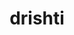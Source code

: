 ---
title: "drishti"
layout: cache
categories: [package, develop]
meta: {"compilers": ["gcc@=11.4.0", "gcc@=9.4.0", "oneapi@=2024.2.1"], "num_specs": 16, "num_specs_by_stack": {"e4s": 6, "e4s-oneapi": 7, "e4s-power": 1, "root": 16}, "oss": ["ubuntu20.04", "ubuntu22.04"], "platforms": ["linux"], "stacks": ["e4s", "e4s-oneapi", "e4s-power", "root"], "targets": ["ppc64le", "x86_64_v3"], "versions": ["0.6"]}
spec_details: [{"compiler": "oneapi@=2024.2.1", "hash": "24fwssb7nnn2czu5rqjnwmqzab4ief2a", "os": "ubuntu22.04", "platform": "linux", "size": "-", "stacks": ["e4s-oneapi", "root"], "target": "x86_64_v3", "variants": ["build_system=python_pip"], "versions": ["0.6"]}, {"compiler": "gcc@=11.4.0", "hash": "3ge6npumoriywn3kpkwrkt4r3o3laxca", "os": "ubuntu22.04", "platform": "linux", "size": "-", "stacks": ["e4s", "root"], "target": "x86_64_v3", "variants": ["build_system=python_pip"], "versions": ["0.6"]}, {"compiler": "oneapi@=2024.2.1", "hash": "56opavotrq3znvnbycoziyhe3tdnmpkx", "os": "ubuntu22.04", "platform": "linux", "size": "-", "stacks": ["e4s-oneapi", "root"], "target": "x86_64_v3", "variants": ["build_system=python_pip"], "versions": ["0.6"]}, {"compiler": "gcc@=11.4.0", "hash": "75n4jfvzz7zs3rho6q7v2ytx7sfxegfj", "os": "ubuntu22.04", "platform": "linux", "size": "-", "stacks": ["e4s", "root"], "target": "x86_64_v3", "variants": ["build_system=python_pip"], "versions": ["0.6"]}, {"compiler": "oneapi@=2024.2.1", "hash": "aip2su64i55vpivswv3xnhzpg3i5wtk6", "os": "ubuntu22.04", "platform": "linux", "size": "-", "stacks": ["e4s-oneapi", "root"], "target": "x86_64_v3", "variants": ["build_system=python_pip"], "versions": ["0.6"]}, {"compiler": "gcc@=9.4.0", "hash": "eb3m34d7cfm47u3p2clznwjpe4744drx", "os": "ubuntu20.04", "platform": "linux", "size": "-", "stacks": ["e4s-power", "root"], "target": "ppc64le", "variants": ["build_system=python_pip"], "versions": ["0.6"]}, {"compiler": "oneapi@=2024.2.1", "hash": "eo5cbx5jirhbaqwaabrzc6hbiydfavn7", "os": "ubuntu22.04", "platform": "linux", "size": "-", "stacks": ["e4s-oneapi", "root"], "target": "x86_64_v3", "variants": ["build_system=python_pip"], "versions": ["0.6"]}, {"compiler": "oneapi@=2024.2.1", "hash": "fs5xit4im3vajs2tmzfsex2rhppajsdz", "os": "ubuntu22.04", "platform": "linux", "size": "-", "stacks": ["e4s-oneapi", "root"], "target": "x86_64_v3", "variants": ["build_system=python_pip"], "versions": ["0.6"]}, {"compiler": "gcc@=11.4.0", "hash": "iymtcr6lolntjniqmxdykhtor2gzfue3", "os": "ubuntu22.04", "platform": "linux", "size": "-", "stacks": ["e4s", "root"], "target": "x86_64_v3", "variants": ["build_system=python_pip"], "versions": ["0.6"]}, {"compiler": "oneapi@=2024.2.1", "hash": "lqw6wco63cfruuvjmw3jk3knyixwesr5", "os": "ubuntu22.04", "platform": "linux", "size": "-", "stacks": ["root"], "target": "x86_64_v3", "variants": ["build_system=python_pip"], "versions": ["0.6"]}, {"compiler": "gcc@=11.4.0", "hash": "rmhpcpb2r4pk2fstpsavqoeiji4m4khb", "os": "ubuntu22.04", "platform": "linux", "size": "-", "stacks": ["e4s", "root"], "target": "x86_64_v3", "variants": ["build_system=python_pip"], "versions": ["0.6"]}, {"compiler": "oneapi@=2024.2.1", "hash": "sia7blijoo2w7rlmp2ekvlcwm2fuedp5", "os": "ubuntu22.04", "platform": "linux", "size": "-", "stacks": ["e4s-oneapi", "root"], "target": "x86_64_v3", "variants": ["build_system=python_pip"], "versions": ["0.6"]}, {"compiler": "gcc@=11.4.0", "hash": "syqlzhufdx55zvs5p5wm7khkndmoh7tx", "os": "ubuntu22.04", "platform": "linux", "size": "-", "stacks": ["e4s", "root"], "target": "x86_64_v3", "variants": ["build_system=python_pip"], "versions": ["0.6"]}, {"compiler": "gcc@=11.4.0", "hash": "udvbq47wckp73ycpyyq46bjl3k5pjdzo", "os": "ubuntu22.04", "platform": "linux", "size": "-", "stacks": ["e4s", "root"], "target": "x86_64_v3", "variants": ["build_system=python_pip"], "versions": ["0.6"]}, {"compiler": "gcc@=11.4.0", "hash": "yg6aan2ppb2kt3jowbkez2xt5lc7o6a3", "os": "ubuntu22.04", "platform": "linux", "size": "-", "stacks": ["root"], "target": "x86_64_v3", "variants": ["build_system=python_pip"], "versions": ["0.6"]}, {"compiler": "oneapi@=2024.2.1", "hash": "yua2adowpbujkgf5lux3zyidvta462bu", "os": "ubuntu22.04", "platform": "linux", "size": "-", "stacks": ["e4s-oneapi", "root"], "target": "x86_64_v3", "variants": ["build_system=python_pip"], "versions": ["0.6"]}]
---
